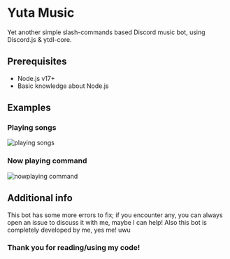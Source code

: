 # Yuta Music
Yet another simple slash-commands based Discord music bot, using Discord.js & ytdl-core.

## Prerequisites
- Node.js v17+
- Basic knowledge about Node.js

## Examples
### Playing songs
![playing songs](https://media.discordapp.net/attachments/1052930175777636392/1052930219503267850/Screenshot_2022-12-15-17-45-36-72_572064f74bd5f9fa804b05334aa4f912.jpg)
### Now playing command
![nowplaying command](https://media.discordapp.net/attachments/1052930175777636392/1052930219306131548/Screenshot_2022-12-15-17-46-34-09_572064f74bd5f9fa804b05334aa4f912.jpg)

## Additional info
This bot has some more errors to fix; if you encounter any, you can always open an issue to discuss it with me, maybe I can help!
Also this bot is completely developed by me, yes me! uwu

### Thank you for reading/using my code!
